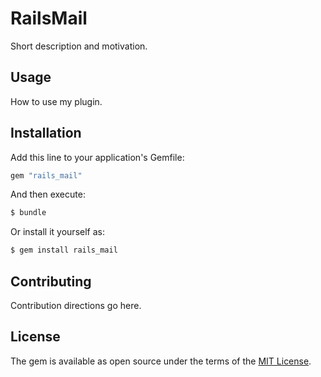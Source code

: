 # RailsMail
Short description and motivation.

## Usage
How to use my plugin.

## Installation
Add this line to your application's Gemfile:

```ruby
gem "rails_mail"
```

And then execute:
```bash
$ bundle
```

Or install it yourself as:
```bash
$ gem install rails_mail
```

## Contributing
Contribution directions go here.

## License
The gem is available as open source under the terms of the [MIT License](https://opensource.org/licenses/MIT).
